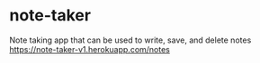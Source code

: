 # note-taker
Note taking app that can be used to write, save, and delete notes
https://note-taker-v1.herokuapp.com/notes
